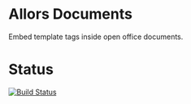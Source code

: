# Allors Documents

Embed template tags inside open office documents. 

# Status

[![Build Status](https://dev.azure.com/allors/Documents/_apis/build/status/Allors.Documents?branchName=master)](https://dev.azure.com/allors/Documents/_build/latest?definitionId=7&branchName=master)
